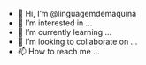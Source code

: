 - 👋 Hi, I’m @linguagemdemaquina
- 👀 I’m interested in ...
- 🌱 I’m currently learning ...
- 💞️ I’m looking to collaborate on ...
- 📫 How to reach me ...

<!---
linguagemdemaquina/linguagemdemaquina is a ✨ special ✨ repository because its `README.md` (this file) appears on your GitHub profile.
You can click the Preview link to take a look at your changes.
--->
